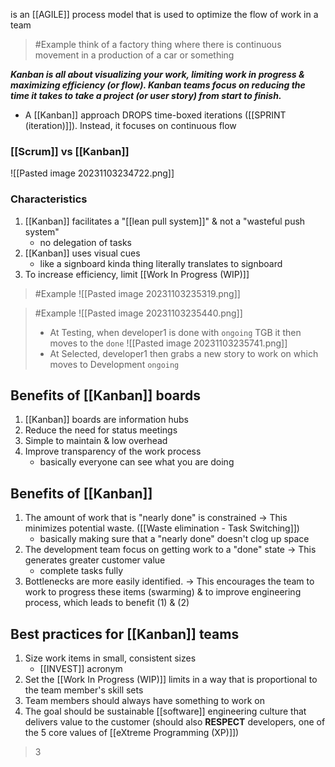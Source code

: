 is an [[AGILE]] process model that is used to optimize the flow of work in a team

>	#Example 
>	think of a factory thing where there is continuous movement in a production of a car or something

***Kanban is all about visualizing your work, limiting work in progress & maximizing efficiency (or flow). Kanban teams focus on reducing the time it takes to take a project (or user story) from start to finish.***

- A [[Kanban]] approach DROPS time-boxed iterations ([[SPRINT (iteration)]]). Instead, it focuses on continuous flow
### [[Scrum]] vs [[Kanban]]
![[Pasted image 20231103234722.png]]

### Characteristics
1. [[Kanban]] facilitates a "[[lean pull system]]" & not a "wasteful push system"
	- no delegation of tasks
2. [[Kanban]] uses visual cues
	- like a signboard kinda thing literally translates to signboard
3. To increase efficiency, limit [[Work In Progress (WIP)]]

>	#Example 
>	![[Pasted image 20231103235319.png]]

>	#Example 
>	![[Pasted image 20231103235440.png]]
>	- At Testing, when developer1 is done with `ongoing` TGB it then moves to the `done` 
>	![[Pasted image 20231103235741.png]]
>	- At Selected, developer1 then grabs a new story to work on which moves to Development `ongoing`

## Benefits of [[Kanban]] boards
1. [[Kanban]] boards are information hubs
2. Reduce the need for status meetings
3. Simple to maintain & low overhead
4. Improve transparency of the work process
	- basically everyone can see what you are doing

## Benefits of [[Kanban]]
1. The amount of work that is "nearly done" is constrained $\rightarrow$ This minimizes potential waste. ([[Waste elimination - Task Switching]])
	- basically making sure that a "nearly done" doesn't clog up space
2. The development team focus on getting work to a "done" state $\rightarrow$ This generates greater customer value
	- complete tasks fully
3. Bottlenecks are more easily identified. $\rightarrow$ This encourages the team to work to progress these items (swarming) & to improve engineering process, which leads to benefit (1) & (2)

## Best practices for [[Kanban]] teams
1. Size work items in small, consistent sizes
	- [[INVEST]] acronym
2. Set the [[Work In Progress (WIP)]] limits in a way that is proportional to the team member's skill sets
3. Team members should always have something to work on
4. The goal should be sustainable [[software]] engineering culture that delivers value to the customer (should also **RESPECT** developers, one of the 5 core values of [[eXtreme Programming (XP)]])

>3